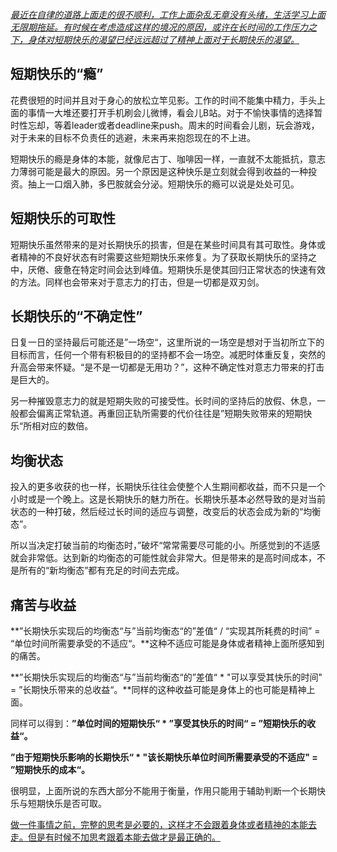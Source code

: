 *<u>最近在自律的道路上面走的很不顺利，工作上面杂乱无章没有头绪，生活学习上面无限期拖延。有时候在考虑造成这样的境况的原因，或许在长时间的工作压力之下，身体对短期快乐的渴望已经远远超过了精神上面对于长期快乐的渴望。</u>*

## 短期快乐的“瘾”

花费很短的时间并且对于身心的放松立竿见影。工作的时间不能集中精力，手头上面的事情一大堆还要打开手机刷会儿微博，看会儿B站。对于不愉快事情的选择暂时性忘却，等着leader或者deadline来push。周末的时间看会儿剧，玩会游戏，对于未来的目标不负责任的逃避，未来再来抱怨现在的不上进。

短期快乐的瘾是身体的本能，就像尼古丁、咖啡因一样，一直就不太能抵抗，意志力薄弱可能是最大的原因。另一个原因是这种快乐是立刻就会得到收益的一种投资。抽上一口烟入肺，多巴胺就会分泌。短期快乐的瘾可以说是处处可见。 

## 短期快乐的可取性

短期快乐虽然带来的是对长期快乐的损害，但是在某些时间具有其可取性。身体或者精神的不良好状态有时需要这些短期快乐来修复。为了获取长期快乐的坚持之中，厌倦、疲惫在特定时间会达到峰值。短期快乐是使其回归正常状态的快速有效的方法。同样也会带来对于意志力的打击，但是一切都是双刃剑。

## 长期快乐的“不确定性”

日复一日的坚持最后可能还是”一场空“，这里所说的一场空是想对于当初所立下的目标而言，任何一个带有积极目的的坚持都不会一场空。减肥时体重反复，突然的升高会带来怀疑。“是不是一切都是无用功？”，这种不确定性对意志力带来的打击是巨大的。

另一种摧毁意志力的就是短期失败的可接受性。长时间的坚持后的放假、休息，一般都会偏离正常轨道。再重回正轨所需要的代价往往是”短期失败带来的短期快乐“所相对应的数倍。

## 均衡状态

投入的更多收获的也一样，长期快乐往往会使整个人生期间都收益，而不只是一个小时或是一个晚上。这是长期快乐的魅力所在。长期快乐基本必然导致的是对当前状态的一种打破，然后经过长时间的适应与调整，改变后的状态会成为新的“均衡态”。

所以当决定打破当前的均衡态时，”破坏“常常需要尽可能的小。所感觉到的不适感就会非常低。达到新的均衡态的可能性就会非常大。但是带来的是高时间成本，不是所有的“新均衡态”都有充足的时间去完成。

## 痛苦与收益

**”长期快乐实现后的均衡态“与”当前均衡态“的”差值“ / “实现其所耗费的时间” = “单位时间所需要承受的不适应“。**这种不适应可能是身体或者精神上面所感知到的痛苦。

**”长期快乐实现后的均衡态“与”当前均衡态“的”差值“ * "可以享受其快乐的时间" = ”长期快乐带来的总收益“。**同样的这种收益可能是身体上的也可能是精神上面。

同样可以得到：**”单位时间的短期快乐“ * ”享受其快乐的时间“ = ”短期快乐的收益“。**

**”由于短期快乐影响的长期快乐“ * "该长期快乐单位时间所需要承受的不适应" = ”短期快乐的成本“。**

很明显，上面所说的东西大部分不能用于衡量，作用只能用于辅助判断一个长期快乐与短期快乐是否可取。



<u>做一件事情之前，完整的思考是必要的，这样才不会跟着身体或者精神的本能去走。但是有时候不加思考跟着本能去做才是最正确的。</u>